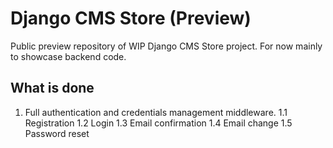 # Django CMS Store (Preview)
Public preview repository of WIP Django CMS Store project. For now mainly to showcase backend code.
## What is done
1. Full authentication and credentials management middleware.
1.1 Registration
1.2 Login
1.3 Email confirmation
1.4 Email change
1.5 Password reset

